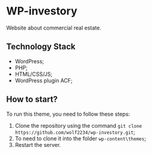 # WP-investory

Website about commercial real estate.

## Technology Stack

-   WordPress;
-   PHP;
-   HTML/CSS/JS;
-   WordPress plugin ACF;

## How to start?

To run this theme, you need to follow these steps:

1. Clone the repository using the command `git clone https://github.com/wolf2234/wp-investory.git`;
2. To need to clone it into the folder `wp-content\themes`;
3. Restart the server.

